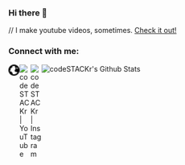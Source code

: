 ### Hi there 👋

// I make youtube videos, sometimes.  [Check it out!](https://www.youtube.com/rakshithprakash)


### Connect with me:

[<img align="left" alt="codeSTACKr.com" width="22px" src="https://raw.githubusercontent.com/iconic/open-iconic/master/svg/globe.svg" />][website]
[<img align="left" alt="codeSTACKr | YouTube" width="22px" src="https://cdn.jsdelivr.net/npm/simple-icons@v3/icons/youtube.svg" />][youtube]
[<img align="left" alt="codeSTACKr | Instagram" width="22px" src="https://cdn.jsdelivr.net/npm/simple-icons@v3/icons/instagram.svg" />][instagram]

<img align="left" alt="codeSTACKr's Github Stats" src="https://github-readme-stats.vercel.app/api?username=0xRaks&show_icons=true&hide_border=true" />

[website]: https://rakshithprakash.me
[youtube]: https://youtube.com/rakshithprakash
[instagram]: https://instagram.com/raksxs

